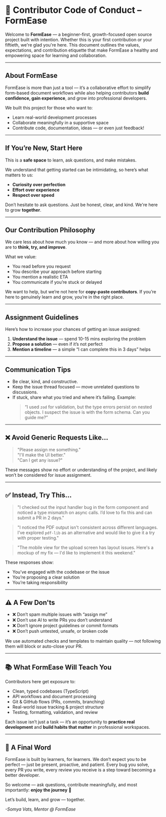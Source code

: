 # 🤝 Contributor Code of Conduct – FormEase

Welcome to **FormEase** — a beginner-first, growth-focused open source project built with intention. Whether this is your first contribution or your fiftieth, we're glad you're here. This document outlines the values, expectations, and contribution etiquette that make FormEase a healthy and empowering space for learning and collaboration.

---

## About FormEase

FormEase is more than just a tool — it’s a collaborative effort to simplify form-based document workflows while also helping contributors **build confidence, gain experience**, and grow into professional developers.

We built this project for those who want to:
- Learn real-world development processes
- Collaborate meaningfully in a supportive space
- Contribute code, documentation, ideas — or even just feedback!

---

## If You’re New, Start Here

This is a **safe space** to learn, ask questions, and make mistakes.

We understand that getting started can be intimidating, so here’s what matters to us:
- **Curiosity over perfection**
- **Effort over experience**
- **Respect over speed**

Don’t hesitate to ask questions. Just be honest, clear, and kind. We're here to grow **together**.

---


## Our Contribution Philosophy

We care less about how much you know — and more about how willing you are to **think, try, and improve**.

What we value:
- You read before you request
- You describe your approach before starting
- You mention a realistic ETA
- You communicate if you’re stuck or delayed

We want to help, but we’re not here for **copy-paste contributors**. If you’re here to genuinely learn and grow, you’re in the right place.

---

## Assignment Guidelines

Here’s how to increase your chances of getting an issue assigned:
1. **Understand the issue** — spend 10-15 mins exploring the problem
2. **Propose a solution** — even if it’s not perfect
3. **Mention a timeline** — a simple “I can complete this in 3 days” helps

---

## Communication Tips

- Be clear, kind, and constructive.
- Keep the issue thread focused — move unrelated questions to discussions.
- If stuck, share what you tried and where it’s failing. Example:
  > “I used `zod` for validation, but the type errors persist on nested objects. I suspect the issue is with the form schema. Can you guide me?”

---


## ❌ Avoid Generic Requests Like...

> "Please assign me something."  
> "I'll make the UI better."  
> "Can I get any issue?"

These messages show no effort or understanding of the project, and likely won’t be considered for issue assignment.

---

## ✅ Instead, Try This...

> "I checked out the input handler bug in the form component and noticed a type mismatch on async calls. I’d love to fix this and can submit a PR in 2 days."

> "I noticed the PDF output isn't consistent across different languages. I’ve explored `pdf-lib` as an alternative and would like to give it a try with proper testing."

> "The mobile view for the upload screen has layout issues. Here's a mockup of my fix — I'd like to implement it this weekend."

These responses show:
- You’ve engaged with the codebase or the issue
- You’re proposing a clear solution
- You’re taking responsibility

---

## ⚠️ A Few Don'ts

- ❌ Don’t spam multiple issues with “assign me”
- ❌ Don’t use AI to write PRs you don’t understand
- ❌ Don’t ignore project guidelines or commit formats
- ❌ Don’t push untested, unsafe, or broken code

We use automated checks and templates to maintain quality — not following them will block or auto-close your PR.

---

## 📚 What FormEase Will Teach You

Contributors here get exposure to:
- Clean, typed codebases (TypeScript)
- API workflows and document processing
- Git & GitHub flows (PRs, commits, branching)
- Real-world issue tracking & project structure
- Testing, formatting, validation, and review

Each issue isn’t just a task — it’s an opportunity to **practice real development** and **build habits that matter** in professional workspaces.

---

## 💬 A Final Word

FormEase is built by learners, for learners. We don’t expect you to be perfect — just be present, proactive, and patient. Every bug you solve, every PR you write, every review you receive is a step toward becoming a better developer.

So welcome — ask questions, contribute meaningfully, and most importantly: **enjoy the journey** 💙

Let’s build, learn, and grow — together.


*-Somya Vats, Mentor @ FormEase*
